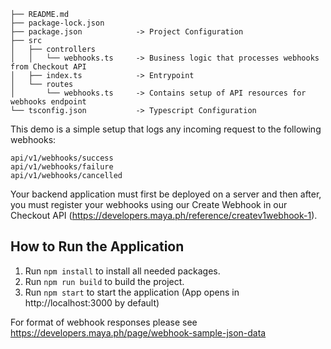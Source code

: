 ```
├── README.md
├── package-lock.json
├── package.json            -> Project Configuration
├── src
│   ├── controllers
│   │   └── webhooks.ts     -> Business logic that processes webhooks from Checkout API
│   ├── index.ts            -> Entrypoint
│   └── routes
│       └── webhooks.ts     -> Contains setup of API resources for webhooks endpoint
└── tsconfig.json           -> Typescript Configuration
```

This demo is a simple setup that logs any incoming request to the following webhooks:

    api/v1/webhooks/success
    api/v1/webhooks/failure
    api/v1/webhooks/cancelled

Your backend application must first be deployed on a server and then after, you must register your webhooks using our Create Webhook in our Checkout API (https://developers.maya.ph/reference/createv1webhook-1).

## How to Run the Application
1. Run `npm install` to install all needed packages.
2. Run `npm run build` to build the project.
3. Run `npm start` to start the application (App opens in http://localhost:3000 by default)

For format of webhook responses please see https://developers.maya.ph/page/webhook-sample-json-data
